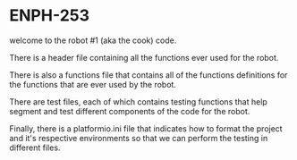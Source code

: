 # ENPH-253

welcome to the robot #1 (aka the cook) code. 

There is a header file containing all the functions ever used for the robot. 

There is also a functions file that contains all of the functions definitions for the functions that are ever used by the robot.

There are test files, each of which contains testing functions that help segment and test different components of the code for the robot. 

Finally, there is a platformio.ini file that indicates how to format the project and it's respective environments so that we can perform the testing in different files.

